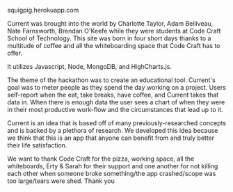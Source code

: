 squigpig.herokuapp.com

Current was brought into the world by Charlotte Taylor, Adam Belliveau, Nate Farnsworth, Brendan O'Keefe while they were students at Code Craft School of Technology. This site was born in four short days thanks to a multitude of coffee and all the whiteboarding space that Code Craft has to offer.

It utilizes Javascript, Node, MongoDB, and HighCharts.js. 

The theme of the hackathon was to create an educational tool. Current's goal was to meter people as they spend the day working on a project. Users self-report when the eat, take breaks, have coffee, and Current takes that data in. When there is enough data the user sees a chart of when they were in their most productive work-flow and the circumstances that lead up to it.

Current is an idea that is based off of many previously-researched concepts and is backed by a plethora of research. We developed this idea because we think that this is an app that anyone can benefit from and truly better their life satisfaction.

We want to thank Code Craft for the pizza, working space, all the whiteboards, Erty & Sarah for their support and one another for not killing each other when someone broke something/the app crashed/scope was too large/tears were shed. Thank you